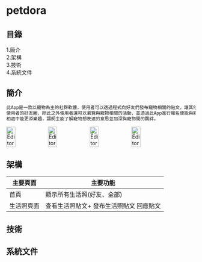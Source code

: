# petdora
## 目錄
1.簡介  
2.架構  
3.技術  
4.系統文件
## 簡介
```sh
此App是一款以寵物為主的社群軟體，使用者可以透過程式向好友們發布寵物相關的貼文，讓其他使用者留言、分享，並且會在每天固定時間進行好友抽卡，擴增
使用者的好友圈，除此之外使用者還可以瀏覽與寵物相關的活動，並透過此App進行報名便能與寵物一同參加活動，雙向寵物翻譯功能，讓使用者與寵物平時的
相處中能更添樂趣，讓飼主能了解寵物想表達的意思並加深與寵物間的羈絆。
```
<div class="image" style="display:flex">
<img src="https://i.imgur.com/DBir1VH.jpg" alt="Editor" width="22%"/>
<img src="https://i.imgur.com/MNqO6s1.jpg" alt="Editor" width="22%"/>
<img src="https://i.imgur.com/nazHQMm.jpg" alt="Editor" width="22%"/>
<img src="https://i.imgur.com/MNibAGK.jpg" alt="Editor" width="22%"/>
</div>  
  
## 架構
| 主要頁面 | 主要功能 |
|----------|----------|
| 首頁     | 顯示所有生活照(好友、全部)   |
| 生活照頁面     | 查看生活照貼文+  發布生活照貼文  回應貼文   |
## 技術
## 系統文件

